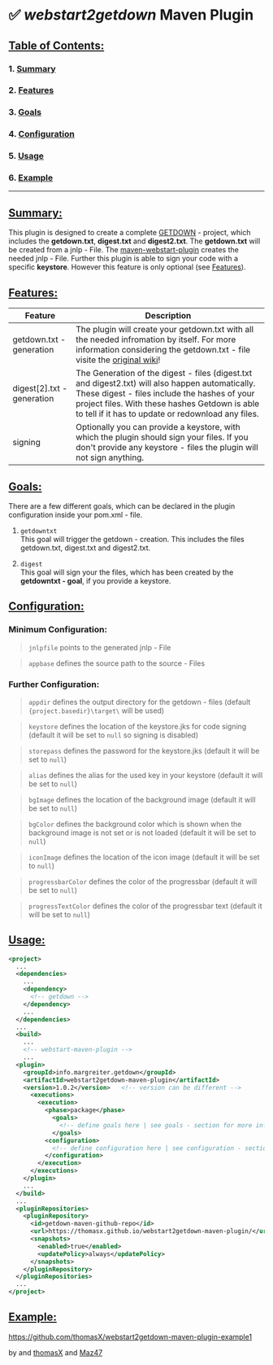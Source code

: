 # :white_check_mark: _webstart2getdown_ Maven Plugin 

## [Table of Contents:](#table-of-contents)

### 1. [Summary](#summary)
### 2. [Features](#features)
### 3. [Goals](#goals)
### 4. [Configuration](#configuration)
### 5. [Usage](#usage)
### 6. [Example](#example)

***

## [Summary:](#summary)

This plugin is designed to create a complete [GETDOWN](https://github.com/threerings/getdown/) - project, which includes the **getdown.txt**, **digest.txt** and **digest2.txt**. The **getdown.txt** will be created from a jnlp - File. The [maven-webstart-plugin](https://mvnrepository.com/artifact/org.codehaus.mojo/webstart-maven-plugin) creates the needed jnlp - File. Further this plugin is able to sign your code with a specific **keystore**. However this feature is only optional (see [Features](#features)).

## [Features:](#features)

Feature | Description
--------|------------
getdown.txt - generation | The plugin will create your getdown.txt with all the needed infromation by itself. For more information considering the getdown.txt - file visite the [original wiki](https://github.com/threerings/getdown/wiki)!
digest\[2\].txt - generation | The Generation of the digest - files (digest.txt and digest2.txt) will also happen automatically. These digest - files include the hashes of your project files. With these hashes Getdown is able to tell if it has to update or redownload any files.
signing | Optionally you can provide a keystore, with which the plugin should sign your files. If you don't provide any keystore - files the plugin will not sign anything.

## [Goals:](#goals)

There are a few different goals, which can be declared in the plugin configuration inside your pom.xml - file. 

1. `getdowntxt`\
This goal will trigger the getdown - creation. This includes the files getdown.txt, digest.txt and digest2.txt. 

2. `digest`\
This goal will sign your the files, which has been created by the **getdowntxt - goal**, if you provide a keystore.

## [Configuration:](#configuration)

### Minimum Configuration:

>`jnlpfile` points to the generated jnlp - File 

>`appbase` defines the source path to the source - Files

### Further Configuration:

>`appdir` defines the output directory for the getdown - files (default `{project.basedir}\target\` will be used)

>`keystore` defines the location of the keystore.jks for code signing (default it will be set to `null` so signing is disabled)

>`storepass` defines the password for the keystore.jks (default it will be set to `null`)

>`alias` defines the alias for the used key in your keystore (default it will be set to `null`)

>`bgImage` defines the location of the background image (default it will be set to `null`)

>`bgColor` defines the background color which is shown when the background image is not set or is not loaded (default it will be set to `null`)

>`iconImage` defines the location of the icon image (default it will be set to `null`)

>`progressbarColor` defines the color of the progressbar (default it will be set to `null`)

>`progressTextColor` defines the color of the progressbar text (default it will be set to `null`)

## [Usage:](#usage)

```XML
<project>
  ...
  <dependencies>
    ...
    <dependency>
      <!-- getdown -->
    </dependency>
    ...
  </dependencies>
  ...
  <build>
    ...
    <!-- webstart-maven-plugin -->
    ...
  <plugin>
    <groupId>info.margreiter.getdown</groupId>
    <artifactId>webstart2getdown-maven-plugin</artifactId>
    <version>1.0.2</version>   <!-- version can be different -->
      <executions>
        <execution>	
          <phase>package</phase>
            <goals>
              <!-- define goals here | see goals - section for more information --> 
            </goals>
          <configuration>
            <!-- define configuration here | see configuration - section for more information --> 
          </configuration>
        </execution>
      </executions>
    </plugin>
    ...
  </build>
  ...
  <pluginRepositories>
    <pluginRepository>
      <id>getdown-maven-github-repo</id>
      <url>https://thomasx.github.io/webstart2getdown-maven-plugin/</url>
      <snapshots>
        <enabled>true</enabled>
        <updatePolicy>always</updatePolicy>
      </snapshots>
    </pluginRepository>
  </pluginRepositories>
  ...
</project>
```

## [Example:](#example)

https://github.com/thomasX/webstart2getdown-maven-plugin-example1 

by and [thomasX](https://github.com/thomasX) and [Maz47](https://github.com/maz47)
